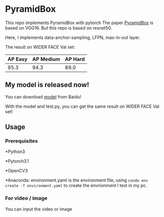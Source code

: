 # PyramidBox
This repo implements PyramidBox with pytorch
The paper [PyramidBox](https://arxiv.org/abs/1803.07737) is based on VGG16. But this repo is based on resnet50.

Here, I implements data-anchor-sampling, LFPN, max-in-out layer.

The result on WIDER FACE Val set:

AP Easy | AP Medium | AP Hard
--------|-----------|---------
  95.3  |    94.3   |  89.0   

## My model is released now!

You can download [model](https://pan.baidu.com/s/1tSys4yfvKEJVZcxTLzNbUw) from Baidu!

With the model and test.py, you can get the same result on WIDER FACE Val set!


## Usage
### Prerequisites

*Python3

*Pytorch3.1

*OpenCV3

*Anaconda: environment.yaml is the environment file, using ```conda env create -f environment.yaml``` to create the envrionment I test in my pc.

### For video / image
You can input the video or image
